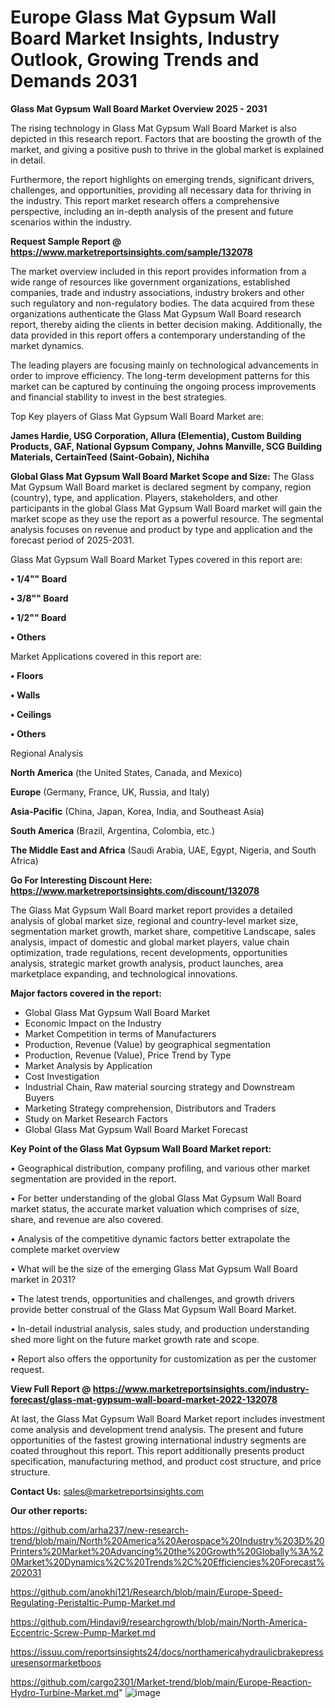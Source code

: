 # Europe Glass Mat Gypsum Wall Board Market Insights, Industry Outlook, Growing Trends and Demands 2031

<Strong> Glass Mat Gypsum Wall Board Market Overview 2025 - 2031</strong>

The rising technology in Glass Mat Gypsum Wall Board Market is also depicted in this research report. Factors that are boosting the growth of the market, and giving a positive push to thrive in the global market is explained in detail.

Furthermore, the report highlights on emerging trends, significant drivers, challenges, and opportunities, providing all necessary data for thriving in the industry. This report market research offers a comprehensive perspective, including an in-depth analysis of the present and future scenarios within the industry.

<strong>Request Sample Report @ <a href=https://www.marketreportsinsights.com/sample/132078>https://www.marketreportsinsights.com/sample/132078</a></strong>

The market overview included in this report provides information from a wide range of resources like government organizations, established companies, trade and industry associations, industry brokers and other such regulatory and non-regulatory bodies. The data acquired from these organizations authenticate the Glass Mat Gypsum Wall Board research report, thereby aiding the clients in better decision making. Additionally, the data provided in this report offers a contemporary understanding of the market dynamics.

The leading players are focusing mainly on technological advancements in order to improve efficiency. The long-term development patterns for this market can be captured by continuing the ongoing process improvements and financial stability to invest in the best strategies.

Top Key players of Glass Mat Gypsum Wall Board Market are:

<strong>James Hardie, USG Corporation, Allura (Elementia), Custom Building Products, GAF, National Gypsum Company, Johns Manville, SCG Building Materials, CertainTeed (Saint-Gobain), Nichiha</strong>

<strong><b>Global Glass Mat Gypsum Wall Board Market Scope and Size:</b></strong>
The Glass Mat Gypsum Wall Board market is declared segment by company, region (country), type, and application. Players, stakeholders, and other participants in the global Glass Mat Gypsum Wall Board market will gain the market scope as they use the report as a powerful resource. The segmental analysis focuses on revenue and product by type and application and the forecast period of 2025-2031.

Glass Mat Gypsum Wall Board Market Types covered in this report are:

<strong>• 1/4"" Board

• 3/8"" Board

• 1/2"" Board

• Others</strong>

Market Applications covered in this report are:

<strong>• Floors

• Walls

• Ceilings

• Others</strong> 

Regional Analysis

<strong>North America</strong> (the United States, Canada, and Mexico)

<strong>Europe</strong> (Germany, France, UK, Russia, and Italy)

<strong>Asia-Pacific</strong> (China, Japan, Korea, India, and Southeast Asia)

<strong>South America</strong> (Brazil, Argentina, Colombia, etc.)

<strong>The Middle East and Africa</strong> (Saudi Arabia, UAE, Egypt, Nigeria, and South Africa)

<strong>Go For Interesting Discount Here: <a href=https://www.marketreportsinsights.com/discount/132078>https://www.marketreportsinsights.com/discount/132078</a></strong>

The Glass Mat Gypsum Wall Board market report provides a detailed analysis of global market size, regional and country-level market size, segmentation market growth, market share, competitive Landscape, sales analysis, impact of domestic and global market players, value chain optimization, trade regulations, recent developments, opportunities analysis, strategic market growth analysis, product launches, area marketplace expanding, and technological innovations.

<strong><b>Major factors covered in the report:</b></strong>
<ul>
  <li>Global Glass Mat Gypsum Wall Board Market </li>
  <li>Economic Impact on the Industry</li>
  <li>Market Competition in terms of Manufacturers</li>
  <li>Production, Revenue (Value) by geographical segmentation</li>
  <li>Production, Revenue (Value), Price Trend by Type</li>
  <li>Market Analysis by Application</li>
  <li>Cost Investigation</li>
  <li>Industrial Chain, Raw material sourcing strategy and Downstream Buyers</li>
  <li>Marketing Strategy comprehension, Distributors and Traders</li>
  <li>Study on Market Research Factors</li>
  <li>Global Glass Mat Gypsum Wall Board Market Forecast</li>
</ul>

<strong><b>Key Point of the Glass Mat Gypsum Wall Board Market report:</b></strong>

• Geographical distribution, company profiling, and various other market segmentation are provided in the report.

• For better understanding of the global Glass Mat Gypsum Wall Board market status, the accurate market valuation which comprises of size, share, and revenue are also covered.

• Analysis of the competitive dynamic factors better extrapolate the complete market overview

• What will be the size of the emerging Glass Mat Gypsum Wall Board market in 2031?

• The latest trends, opportunities and challenges, and growth drivers provide better construal of the Glass Mat Gypsum Wall Board Market.

• In-detail industrial analysis, sales study, and production understanding shed more light on the future market growth rate and scope.

• Report also offers the opportunity for customization as per the customer request.

<strong><b>View Full Report @ <a href=https://www.marketreportsinsights.com/industry-forecast/glass-mat-gypsum-wall-board-market-2022-132078>https://www.marketreportsinsights.com/industry-forecast/glass-mat-gypsum-wall-board-market-2022-132078</a></b></strong>


At last, the Glass Mat Gypsum Wall Board Market report includes investment come analysis and development trend analysis. The present and future opportunities of the fastest growing international industry segments are coated throughout this report. This report additionally presents product specification, manufacturing method, and product cost structure, and price structure.

<strong>Contact Us:</strong>
sales@marketreportsinsights.com

<strong>Our other reports:</strong>

<a href=https://github.com/arha237/new-research-trend/blob/main/North%20America%20Aerospace%20Industry%203D%20Printers%20Market%20Advancing%20the%20Growth%20Globally%3A%20Market%20Dynamics%2C%20Trends%2C%20Efficiencies%20Forecast%202031>https://github.com/arha237/new-research-trend/blob/main/North%20America%20Aerospace%20Industry%203D%20Printers%20Market%20Advancing%20the%20Growth%20Globally%3A%20Market%20Dynamics%2C%20Trends%2C%20Efficiencies%20Forecast%202031</a>

<a href=https://github.com/anokhi121/Research/blob/main/Europe-Speed-Regulating-Peristaltic-Pump-Market.md>https://github.com/anokhi121/Research/blob/main/Europe-Speed-Regulating-Peristaltic-Pump-Market.md</a>

<a href=https://github.com/Hindavi9/researchgrowth/blob/main/North-America-Eccentric-Screw-Pump-Market.md>https://github.com/Hindavi9/researchgrowth/blob/main/North-America-Eccentric-Screw-Pump-Market.md</a>

<a href=https://issuu.com/reportsinsights24/docs/northamericahydraulicbrakepressuresensormarketboos>https://issuu.com/reportsinsights24/docs/northamericahydraulicbrakepressuresensormarketboos</a>

<a href=https://github.com/cargo2301/Market-trend/blob/main/Europe-Reaction-Hydro-Turbine-Market.md>https://github.com/cargo2301/Market-trend/blob/main/Europe-Reaction-Hydro-Turbine-Market.md</a>"
![image](https://github.com/user-attachments/assets/8e5699ad-c88b-4fb7-82e5-ad7d9bf605cb)
